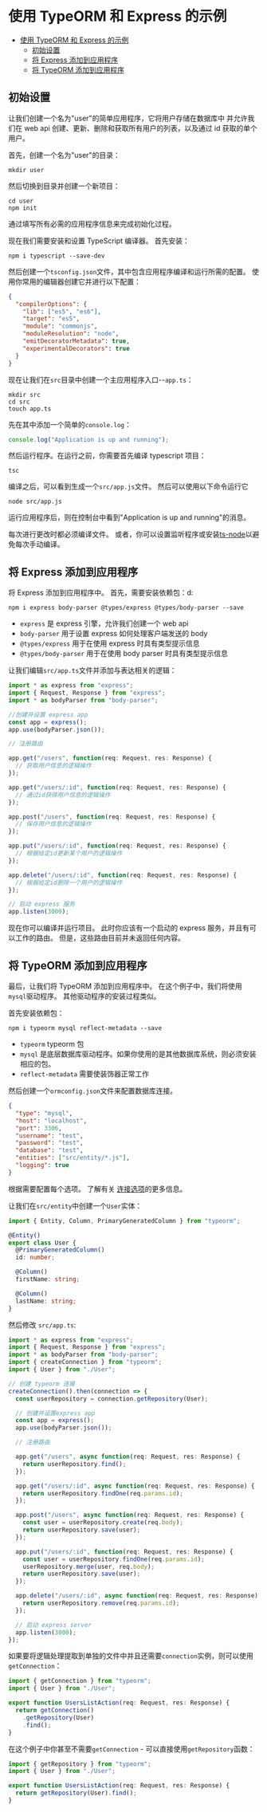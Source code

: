 # 使用 TypeORM 和 Express 的示例

- [使用 TypeORM 和 Express 的示例](#%E4%BD%BF%E7%94%A8-typeorm-%E5%92%8C-express-%E7%9A%84%E7%A4%BA%E4%BE%8B)
  - [初始设置](#%E5%88%9D%E5%A7%8B%E8%AE%BE%E7%BD%AE)
  - [将 Express 添加到应用程序](#%E5%B0%86-express-%E6%B7%BB%E5%8A%A0%E5%88%B0%E5%BA%94%E7%94%A8%E7%A8%8B%E5%BA%8F)
  - [将 TypeORM 添加到应用程序](#%E5%B0%86-typeorm-%E6%B7%BB%E5%8A%A0%E5%88%B0%E5%BA%94%E7%94%A8%E7%A8%8B%E5%BA%8F)

## 初始设置

让我们创建一个名为"user"的简单应用程序，它将用户存储在数据库中
并允许我们在 web api 创建、更新、删除和获取所有用户的列表，以及通过 id 获取的单个用户。

首先，创建一个名为"user"的目录：

```
mkdir user
```

然后切换到目录并创建一个新项目：

```
cd user
npm init
```

通过填写所有必需的应用程序信息来完成初始化过程。

现在我们需要安装和设置 TypeScript 编译器。 首先安装：

```
npm i typescript --save-dev
```

然后创建一个`tsconfig.json`文件，其中包含应用程序编译和运行所需的配置。 使用你常用的编辑器创建它并进行以下配置：

```json
{
  "compilerOptions": {
    "lib": ["es5", "es6"],
    "target": "es5",
    "module": "commonjs",
    "moduleResolution": "node",
    "emitDecoratorMetadata": true,
    "experimentalDecorators": true
  }
}
```

现在让我们在`src`目录中创建一个主应用程序入口--`app.ts`：

```
mkdir src
cd src
touch app.ts
```

先在其中添加一个简单的`console.log`：

```typescript
console.log("Application is up and running");
```

然后运行程序。在运行之前，你需要首先编译 typescript 项目：

```
tsc
```

编译之后，可以看到生成一个`src/app.js`文件。
然后可以使用以下命令运行它

```
node src/app.js
```

运行应用程序后，则在控制台中看到"Application is up and running"的消息。

每次进行更改时都必须编译文件。
或者，你可以设置监听程序或安装[ts-node](http://github.com/ts-node/ts-node)以避免每次手动编译。

## 将 Express 添加到应用程序

将 Express 添加到应用程序中。 首先，需要安装依赖包：d:

```
npm i express body-parser @types/express @types/body-parser --save
```

- `express` 是 express 引擎，允许我们创建一个 web api
- `body-parser` 用于设置 express 如何处理客户端发送的 body
- `@types/express` 用于在使用 express 时具有类型提示信息
- `@types/body-parser` 用于在使用 body parser 时具有类型提示信息

让我们编辑`src/app.ts`文件并添加与表达相关的逻辑：

```typescript
import * as express from "express";
import { Request, Response } from "express";
import * as bodyParser from "body-parser";

//创建并设置 express app
const app = express();
app.use(bodyParser.json());

// 注册路由

app.get("/users", function(req: Request, res: Response) {
  // 获取用户信息的逻辑操作
});

app.get("/users/:id", function(req: Request, res: Response) {
  // 通过id获得用户信息的逻辑操作
});

app.post("/users", function(req: Request, res: Response) {
  // 保存用户信息的逻辑操作
});

app.put("/users/:id", function(req: Request, res: Response) {
  // 根据给定id更新某个用户的逻辑操作
});

app.delete("/users/:id", function(req: Request, res: Response) {
  // 根据给定id删除一个用户的逻辑操作
});

// 启动 express 服务
app.listen(3000);
```

现在你可以编译并运行项目。
此时你应该有一个启动的 express 服务，并且有可以工作的路由。
但是，这些路由目前并未返回任何内容。

## 将 TypeORM 添加到应用程序

最后，让我们将 TypeORM 添加到应用程序中。
在这个例子中，我们将使用`mysql`驱动程序。
其他驱动程序的安装过程类似。

首先安装依赖包：

```
npm i typeorm mysql reflect-metadata --save
```

- `typeorm` typeorm 包
- `mysql` 是底层数据库驱动程序。如果你使用的是其他数据库系统，则必须安装相应的包。
- `reflect-metadata` 需要使装饰器正常工作

然后创建一个`ormconfig.json`文件来配置数据库连接。

```json
{
  "type": "mysql",
  "host": "localhost",
  "port": 3306,
  "username": "test",
  "password": "test",
  "database": "test",
  "entities": ["src/entity/*.js"],
  "logging": true
}
```

根据需要配置每个选项。
了解有关 [连接选项](./connection-options.md)的更多信息。

让我们在`src/entity`中创建一个`User`实体：

```typescript
import { Entity, Column, PrimaryGeneratedColumn } from "typeorm";

@Entity()
export class User {
  @PrimaryGeneratedColumn()
  id: number;

  @Column()
  firstName: string;

  @Column()
  lastName: string;
}
```

然后修改 `src/app.ts`:

```typescript
import * as express from "express";
import { Request, Response } from "express";
import * as bodyParser from "body-parser";
import { createConnection } from "typeorm";
import { User } from "./User";

// 创建 typeorm 连接
createConnection().then(connection => {
  const userRepository = connection.getRepository(User);

  // 创建并设置express app
  const app = express();
  app.use(bodyParser.json());

  // 注册路由

  app.get("/users", async function(req: Request, res: Response) {
    return userRepository.find();
  });

  app.get("/users/:id", async function(req: Request, res: Response) {
    return userRepository.findOne(req.params.id);
  });

  app.post("/users", async function(req: Request, res: Response) {
    const user = userRepository.create(req.body);
    return userRepository.save(user);
  });

  app.put("/users/:id", function(req: Request, res: Response) {
    const user = userRepository.findOne(req.params.id);
    userRepository.merge(user, req.body);
    return userRepository.save(user);
  });

  app.delete("/users/:id", async function(req: Request, res: Response) {
    return userRepository.remove(req.params.id);
  });

  // 启动 express server
  app.listen(3000);
});
```

如果要将逻辑处理提取到单独的文件中并且还需要`connection`实例，则可以使用`getConnection`：

```typescript
import { getConnection } from "typeorm";
import { User } from "./User";

export function UsersListAction(req: Request, res: Response) {
  return getConnection()
    .getRepository(User)
    .find();
}
```

在这个例子中你甚至不需要`getConnection` - 可以直接使用`getRepository`函数：

```typescript
import { getRepository } from "typeorm";
import { User } from "./User";

export function UsersListAction(req: Request, res: Response) {
  return getRepository(User).find();
}
```
